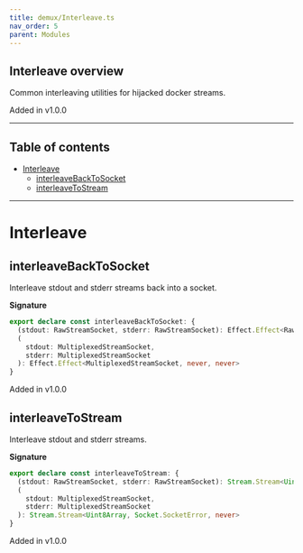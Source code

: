 ```yaml
---
title: demux/Interleave.ts
nav_order: 5
parent: Modules
---
```


## Interleave overview

Common interleaving utilities for hijacked docker streams.

Added in v1.0.0

---

<h2 class="text-delta">Table of contents</h2>

- [Interleave](#interleave)
  - [interleaveBackToSocket](#interleavebacktosocket)
  - [interleaveToStream](#interleavetostream)

---

# Interleave

## interleaveBackToSocket

Interleave stdout and stderr streams back into a socket.

**Signature**

```ts
export declare const interleaveBackToSocket: {
  (stdout: RawStreamSocket, stderr: RawStreamSocket): Effect.Effect<RawStreamSocket, never, never>
  (
    stdout: MultiplexedStreamSocket,
    stderr: MultiplexedStreamSocket
  ): Effect.Effect<MultiplexedStreamSocket, never, never>
}
```

Added in v1.0.0

## interleaveToStream

Interleave stdout and stderr streams.

**Signature**

```ts
export declare const interleaveToStream: {
  (stdout: RawStreamSocket, stderr: RawStreamSocket): Stream.Stream<Uint8Array, Socket.SocketError, never>
  (
    stdout: MultiplexedStreamSocket,
    stderr: MultiplexedStreamSocket
  ): Stream.Stream<Uint8Array, Socket.SocketError, never>
}
```

Added in v1.0.0

